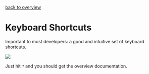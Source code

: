 [back to overview](README.md)
# Keyboard Shortcuts

Important to most developers: a good and intuitive set of keyboard shortcuts.

![](assets/shortcuts.png)

Just hit `?` and you should get the overview documentation.